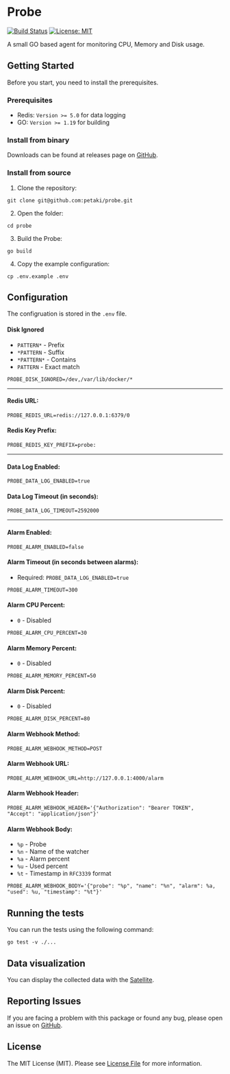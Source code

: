 # Probe

[![Build Status](https://github.com/petaki/probe/workflows/tests/badge.svg)](https://github.com/petaki/probe/actions)
[![License: MIT](https://img.shields.io/badge/License-MIT-brightgreen.svg)](LICENSE.md)

A small GO based agent for monitoring CPU, Memory and Disk usage.

## Getting Started

Before you start, you need to install the prerequisites.

### Prerequisites

- Redis: `Version >= 5.0` for data logging
- GO: `Version >= 1.19` for building

### Install from binary

Downloads can be found at releases page on [GitHub](https://github.com/petaki/probe/releases).

### Install from source

1. Clone the repository:

```
git clone git@github.com:petaki/probe.git
```

2. Open the folder:

```
cd probe
```

3. Build the Probe:

```
go build
```

4. Copy the example configuration:

```
cp .env.example .env
```

## Configuration

The configruation is stored in the `.env` file.

#### Disk Ignored

- `PATTERN*` - Prefix
- `*PATTERN` - Suffix
- `*PATTERN*` - Contains
- `PATTERN` - Exact match

```
PROBE_DISK_IGNORED=/dev,/var/lib/docker/*
```

---

#### Redis URL:

```
PROBE_REDIS_URL=redis://127.0.0.1:6379/0
```

#### Redis Key Prefix:

```
PROBE_REDIS_KEY_PREFIX=probe:
```

---

#### Data Log Enabled:

```
PROBE_DATA_LOG_ENABLED=true
```

#### Data Log Timeout (in seconds):

```
PROBE_DATA_LOG_TIMEOUT=2592000
```

---

#### Alarm Enabled:

```
PROBE_ALARM_ENABLED=false
```

#### Alarm Timeout (in seconds between alarms):

- Required: `PROBE_DATA_LOG_ENABLED=true`

```
PROBE_ALARM_TIMEOUT=300
```

#### Alarm CPU Percent:

- `0` - Disabled

```
PROBE_ALARM_CPU_PERCENT=30
```

#### Alarm Memory Percent:

- `0` - Disabled

```
PROBE_ALARM_MEMORY_PERCENT=50
```

#### Alarm Disk Percent:

- `0` - Disabled

```
PROBE_ALARM_DISK_PERCENT=80
```

#### Alarm Webhook Method:

```
PROBE_ALARM_WEBHOOK_METHOD=POST
```

#### Alarm Webhook URL:

```
PROBE_ALARM_WEBHOOK_URL=http://127.0.0.1:4000/alarm
```

#### Alarm Webhook Header:

```
PROBE_ALARM_WEBHOOK_HEADER='{"Authorization": "Bearer TOKEN", "Accept": "application/json"}'
```

#### Alarm Webhook Body:

- `%p` - Probe
- `%n` - Name of the watcher
- `%a` - Alarm percent
- `%u` - Used percent
- `%t` - Timestamp in `RFC3339` format

```
PROBE_ALARM_WEBHOOK_BODY='{"probe": "%p", "name": "%n", "alarm": %a, "used": %u, "timestamp": "%t"}'
```

## Running the tests

You can run the tests using the following command:

```
go test -v ./...
```

## Data visualization

You can display the collected data with the [Satellite](https://github.com/petaki/satellite).

## Reporting Issues

If you are facing a problem with this package or found any bug, please open an issue on [GitHub](https://github.com/petaki/probe/issues).

## License

The MIT License (MIT). Please see [License File](LICENSE.md) for more information.
